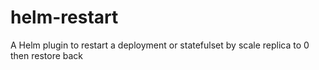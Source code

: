 # helm-restart
A Helm plugin to restart a deployment or statefulset by scale replica to 0 then restore back
